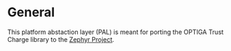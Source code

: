 # General
This platform abstaction layer (PAL) is meant for porting the OPTIGA Trust Charge library to the [Zephyr Project](https://github.com/zephyrproject-rtos).
